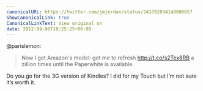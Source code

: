 ```yaml
---
canonicalURL: https://twitter.com/jmjordan/status/243792034148806657
ShowCanonicalLink: true
CanonicalLinkText: View original on
date: 2012-09-06T19:25:25+00:00
---
```

@parislemon:

> Now I get Amazon's model: get me to refresh http://t.co/s2Tex8RB a zillion times until the Paperwhite is available.

Do you go for the 3G version of Kindles? I did for my Touch but I’m not sure it’s worth it.